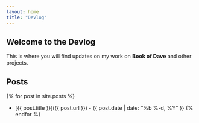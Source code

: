 ```yaml
---
layout: home
title: "Devlog"
---
```


## Welcome to the Devlog

This is where you will find updates on my work on **Book of Dave** and other projects.

## Posts

{% for post in site.posts %}
- [{{ post.title }}]({{ post.url }}) - {{ post.date | date: "%b %-d, %Y" }}
{% endfor %}
